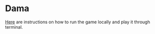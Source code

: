 # Dama

[Here](https://github.com/nada-attia/dama/blob/main/INSTALL.md) are instructions on how to run the game locally and play it through terminal.
